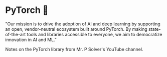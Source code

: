 # PyTorch 🧠

"Our mission is to drive the adoption of AI and deep learning by supporting an open, vendor-neutral ecosystem built around PyTorch. By making state-of-the-art tools and libraries accessible to everyone, we aim to democratize innovation in AI and ML."

Notes on the PyTorch library from Mr. P Solver's YouTube channel.
